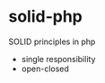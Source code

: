 # solid-php
SOLID principles in php

<ul>
    <li>single responsibility</li>
    <li>open-closed</li>
</ul>